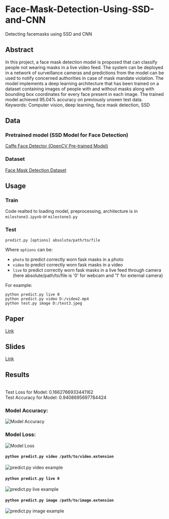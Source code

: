 # Face-Mask-Detection-Using-SSD-and-CNN
Detecting facemasks using SSD and CNN

## Abstract
In this project, a face mask detection model is proposed that can classify people not wearing masks in a live video feed. The system can be deployed in a network of surveillance cameras and predictions from the model can be used to notify concerned authorities in case of mask mandate violation. The model implements a deep learning architecture that has been trained on a dataset containing images of people with and without masks along with bounding box coordinates for every face present in each image. The trained model achieved 95.04% accuracy on previously unseen test data. 
Keywords: Computer vision, deep learning, face mask detection, SSD 

## Data
### Pretrained model (SSD Model for Face Detection)

[Caffe Face Detector (OpenCV Pre-trained Model)](https://www.kaggle.com/datasets/sambitmukherjee/caffe-face-detector-opencv-pretrained-model)

### Dataset

[Face Mask Detection Dataset](https://www.kaggle.com/datasets/wobotintelligence/face-mask-detection-dataset)

## Usage

### Train
Code realted to loading model, preprocessing, architecture is in 
`milestone3.ipynb`
or
`milestone3.py`

### Test
`predict.py [options] absolute/path/to/file`

Where `options` can be:
  * `photo` to predict correctly worn fask masks in a photo
  * `video` to predict correctly worn fask masks in a video 
  * `live` to predict correctly worn fask masks in a live feed through camera (here absolute/path/to/file is '0' for webcam and '1' for external camera)

For example:

    python predict.py live 0
    python predict.py video D:/video2.mp4
    python test.py image D:/test3.jpeg

## Paper

[Link](https://docs.google.com/document/d/1t4enSvEgsf_3m8gnccXXQPKyaFD_xsqdRxrKDq00VBI/edit?usp=sharing)

## Slides

[Link](https://docs.google.com/presentation/d/171OZS_-VAJJyMbj2lwdQ0ClteC4yggXWRTkGrcXGlNw/edit?usp=sharing)

## Results
<br>
Test Loss for Model:      0.1662766933441162
<br>
Test Accuracy for Model:  0.9408695697784424

### Model Accuracy:
![Model Accuracy](https://github.com/gaikwadabhishek/Real-Time-Face-Mask-Detection/blob/main/Results/model_accuracy.png?raw=true)

### Model Loss:
![Model Loss](https://github.com/gaikwadabhishek/Real-Time-Face-Mask-Detection/blob/main/Results/model_loss.png?raw=true)

#### `python predict.py video /path/to/video.extension`
![predict.py video example](https://github.com/gaikwadabhishek/Real-Time-Face-Mask-Detection/blob/main/Results/video.gif?raw=true)

#### `python predict.py live 0`
![predict.py live example](https://github.com/gaikwadabhishek/Real-Time-Face-Mask-Detection/blob/main/Results/live.gif?raw=true)

#### `python predict.py image /path/to/image.extension`
![predict.py image example](https://github.com/gaikwadabhishek/Real-Time-Face-Mask-Detection/blob/main/Results/image.png?raw=true)


